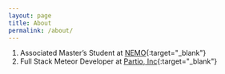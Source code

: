 ```yaml
---
layout: page
title: About
permalink: /about/
---
```


1. Associated Master’s Student at [NEMO](http://nemo.inf.ufes.br/){:target="_blank"}
2. Full Stack Meteor Developer at [Partio, Inc](http://partioapp.com/){:target="_blank"}
